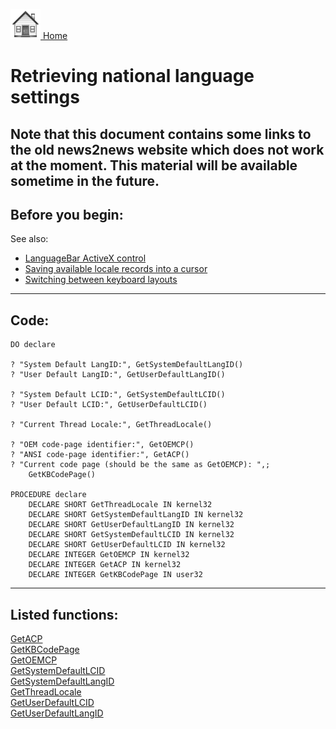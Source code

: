 [<img src="../images/home.png"> Home ](https://github.com/VFPX/Win32API)  

# Retrieving national language settings

## Note that this document contains some links to the old news2news website which does not work at the moment. This material will be available sometime in the future.


## Before you begin:
See also:

<!-- Anatoliy -->
* [LanguageBar ActiveX control](?solution=7)   
* [Saving available locale records into a cursor](sample_076.md)  
* [Switching between keyboard layouts](sample_275.md)  
  
***  


## Code:
```foxpro  
DO declare

? "System Default LangID:", GetSystemDefaultLangID()
? "User Default LangID:", GetUserDefaultLangID()

? "System Default LCID:", GetSystemDefaultLCID()
? "User Default LCID:", GetUserDefaultLCID()

? "Current Thread Locale:", GetThreadLocale()

? "OEM code-page identifier:", GetOEMCP()
? "ANSI code-page identifier:", GetACP()
? "Current code page (should be the same as GetOEMCP): ",;
	GetKBCodePage()

PROCEDURE declare
	DECLARE SHORT GetThreadLocale IN kernel32
	DECLARE SHORT GetSystemDefaultLangID IN kernel32
	DECLARE SHORT GetUserDefaultLangID IN kernel32
	DECLARE SHORT GetSystemDefaultLCID IN kernel32
	DECLARE SHORT GetUserDefaultLCID IN kernel32
	DECLARE INTEGER GetOEMCP IN kernel32
	DECLARE INTEGER GetACP IN kernel32
	DECLARE INTEGER GetKBCodePage IN user32  
```  
***  


## Listed functions:
[GetACP](../libraries/kernel32/GetACP.md)  
[GetKBCodePage](../libraries/user32/GetKBCodePage.md)  
[GetOEMCP](../libraries/kernel32/GetOEMCP.md)  
[GetSystemDefaultLCID](../libraries/kernel32/GetSystemDefaultLCID.md)  
[GetSystemDefaultLangID](../libraries/kernel32/GetSystemDefaultLangID.md)  
[GetThreadLocale](../libraries/kernel32/GetThreadLocale.md)  
[GetUserDefaultLCID](../libraries/kernel32/GetUserDefaultLCID.md)  
[GetUserDefaultLangID](../libraries/kernel32/GetUserDefaultLangID.md)  
